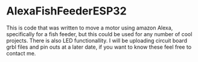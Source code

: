 # AlexaFishFeederESP32
This is code that was written to move a motor using amazon Alexa, specifically for a fish feeder, but this could be used for any number of cool projects.  There is also LED functionallity. I will be uploading circuit board grbl files and pin outs at a later date, if you want to know these feel free to contact me.
